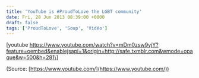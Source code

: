```yaml
---
title: 'YouTube is #ProudToLove the LGBT community'
date: Fri, 28 Jun 2013 08:39:00 +0000
draft: false
tags: ['ProudToLove', 'Soup', 'Vidéo']
---
```


\[youtube https://www.youtube.com/watch?v=mDm0zsw9vjY?feature=oembed&enablejsapi=1&origin=http://safe.txmblr.com&wmode=opaque&w=500&h=281\]

(Source: [https://www.youtube.com/](https://www.youtube.com/))